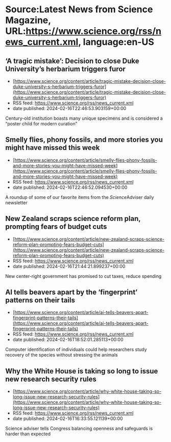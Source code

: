 # Source:Latest News from Science Magazine, URL:https://www.science.org/rss/news_current.xml, language:en-US

## ‘A tragic mistake’: Decision to close Duke University’s herbarium triggers furor
 - [https://www.science.org/content/article/tragic-mistake-decision-close-duke-university-s-herbarium-triggers-furor](https://www.science.org/content/article/tragic-mistake-decision-close-duke-university-s-herbarium-triggers-furor)
 - RSS feed: https://www.science.org/rss/news_current.xml
 - date published: 2024-02-16T22:46:53.903159+00:00

Century-old institution boasts many unique specimens and is considered a “poster child for modern curation”

## Smelly flies, phony fossils, and more stories you might have missed this week
 - [https://www.science.org/content/article/smelly-flies-phony-fossils-and-more-stories-you-might-have-missed-week](https://www.science.org/content/article/smelly-flies-phony-fossils-and-more-stories-you-might-have-missed-week)
 - RSS feed: https://www.science.org/rss/news_current.xml
 - date published: 2024-02-16T22:46:52.094530+00:00

A roundup of some of our favorite items from the <cite>Science</cite>Adviser daily newsletter

## New Zealand scraps science reform plan, prompting fears of budget cuts
 - [https://www.science.org/content/article/new-zealand-scraps-science-reform-plan-prompting-fears-budget-cuts](https://www.science.org/content/article/new-zealand-scraps-science-reform-plan-prompting-fears-budget-cuts)
 - RSS feed: https://www.science.org/rss/news_current.xml
 - date published: 2024-02-16T21:44:21.899237+00:00

New center-right government has promised to cut taxes, reduce spending

## AI tells beavers apart by the ‘fingerprint’ patterns on their tails
 - [https://www.science.org/content/article/ai-tells-beavers-apart-fingerprint-patterns-their-tails](https://www.science.org/content/article/ai-tells-beavers-apart-fingerprint-patterns-their-tails)
 - RSS feed: https://www.science.org/rss/news_current.xml
 - date published: 2024-02-16T18:52:01.285113+00:00

Computer identification of individuals could help researchers study recovery of the species without stressing the animals

## Why the White House is taking so long to issue new research security rules
 - [https://www.science.org/content/article/why-white-house-taking-so-long-issue-new-research-security-rules](https://www.science.org/content/article/why-white-house-taking-so-long-issue-new-research-security-rules)
 - RSS feed: https://www.science.org/rss/news_current.xml
 - date published: 2024-02-16T16:33:55.121139+00:00

Science adviser tells Congress balancing openness and safeguards is harder than expected

